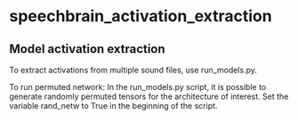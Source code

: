 # speechbrain_activation_extraction

## Model activation extraction
To extract activations from multiple sound files, use run_models.py. 

To run permuted network: In the run_models.py script, it is possible to generate randomly permuted tensors for the architecture of interest. Set the variable rand_netw to True in the beginning of the script. 
